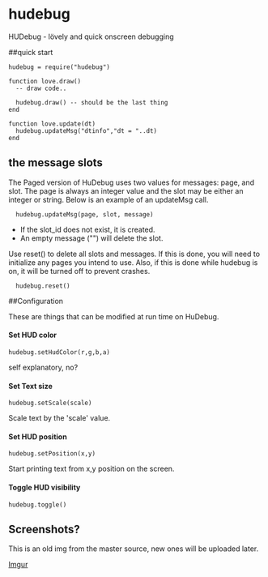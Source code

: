 hudebug
=======

HUDebug - lövely and quick onscreen debugging

##quick start
  
    hudebug = require("hudebug")
    
    function love.draw()
      -- draw code..
      
      hudebug.draw() -- should be the last thing
    end
    
    function love.update(dt)
      hudebug.updateMsg("dtinfo","dt = "..dt)
    end

## the message slots

  The Paged version of HuDebug uses two values for messages: page, and slot. The page is always an integer value and the   slot may be either an integer or string. Below is an example of an updateMsg call.
    
      hudebug.updateMsg(page, slot, message)
      
  * If the slot_id does not exist, it is created. 
  * An empty message ("") will delete the slot.
  
Use reset() to delete all slots and messages. If this is done, you will need to initialize any pages you intend to use. Also, if this is done while hudebug is on, it will be turned off to prevent crashes.

      hudebug.reset()

      
##Configuration

These are things that can be modified at run time on HuDebug.

#### Set HUD color

    hudebug.setHudColor(r,g,b,a)
  self explanatory, no?

#### Set Text size

    hudebug.setScale(scale)
  Scale text by the 'scale' value.
  
#### Set HUD position

    hudebug.setPosition(x,y)
  Start printing text from x,y position on the screen.
  
#### Toggle HUD visibility

    hudebug.toggle()
  
## Screenshots?

This is an old img from the master source, new ones will be uploaded later.

[Imgur](http://i.imgur.com/m9leK4R.png)


